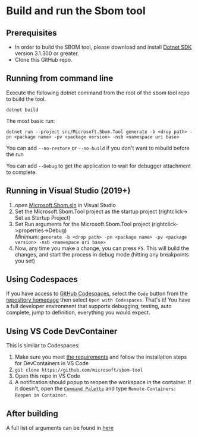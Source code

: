 # Build and run the Sbom tool

## Prerequisites
* In order to build the SBOM tool, please download and install [Dotnet SDK](https://dotnet.microsoft.com/en-us/download/dotnet/3.1) version 3.1.300 or greater.
* Clone this GitHub repo.

## Running from command line
Execute the following dotnet command from the root of the sbom tool repo to build the tool.
```
dotnet build
````
The most basic run:
```
dotnet run --project src/Microsoft.Sbom.Tool generate -b <drop path> -pn <package name> -pv <package version> -nsb <namespace uri base>
```
You can add `--no-restore` or `--no-build` if you don't want to rebuild before the run
	
You can add `--Debug` to get the application to wait for debugger attachment to complete.

## Running in Visual Studio (2019+)
1. open [Microsoft.Sbom.sln](../Microsoft.Sbom.sln) in Visual Studio
1. Set the Microsoft.Sbom.Tool project as the startup project (rightclick-> Set as Startup Project)
1. Set Run arguments for the Microsoft.Sbom.Tool project (rightclick->properties->Debug)  
	*Minimum:* `generate -b <drop path> -pn <package name> -pv <package version> -nsb <namespace uri base>`
1. Now, any time you make a change, you can press `F5`. This will build the changes, and start the process in debug mode (hitting any breakpoints you set)

## Using Codespaces

If you have access to [GitHub Codespaces](https://docs.github.com/en/free-pro-team@latest/github/developing-online-with-codespaces/about-codespaces), select the `Code` button from the [repository homepage](https://github.com/microsoft/sbom-tool) then select `Open with Codespaces`. That's it! You have a full developer environment that supports debugging, testing, auto complete, jump to definition, everything you would expect.

## Using VS Code DevContainer

This is similar to Codespaces:

1. Make sure you meet [the requirements](https://code.visualstudio.com/docs/remote/containers#_getting-started) and follow the installation steps for DevContainers in VS Code
1. `git clone https://github.com/microsoft/sbom-tool`
1. Open this repo in VS Code
1. A notification should popup to reopen the workspace in the container. If it doesn't, open the [`Command Palette`](https://code.visualstudio.com/docs/getstarted/tips-and-tricks#_command-palette) and type `Remote-Containers: Reopen in Container`.


## After building
A full list of arguments can be found in [here](sbom-tool-arguments.md)
